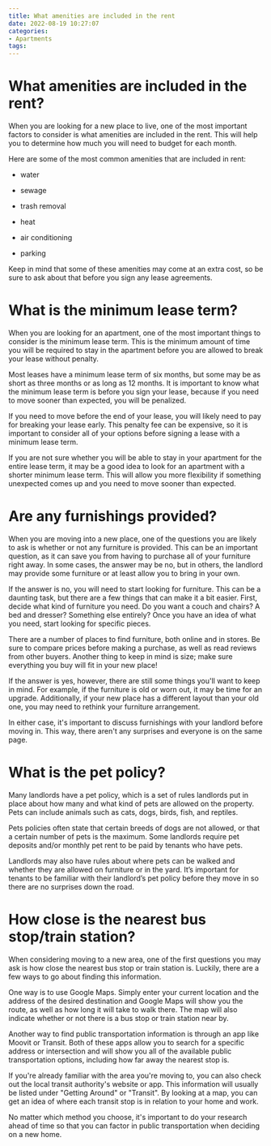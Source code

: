 ```yaml
---
title: What amenities are included in the rent
date: 2022-08-19 10:27:07
categories:
- Apartments
tags:
---
```



#  What amenities are included in the rent?

When you are looking for a new place to live, one of the most important factors to consider is what amenities are included in the rent. This will help you to determine how much you will need to budget for each month.

Here are some of the most common amenities that are included in rent:

* water

* sewage

* trash removal

* heat

* air conditioning

* parking

Keep in mind that some of these amenities may come at an extra cost, so be sure to ask about that before you sign any lease agreements.

#  What is the minimum lease term?

When you are looking for an apartment, one of the most important things to consider is the minimum lease term. This is the minimum amount of time you will be required to stay in the apartment before you are allowed to break your lease without penalty.

Most leases have a minimum lease term of six months, but some may be as short as three months or as long as 12 months. It is important to know what the minimum lease term is before you sign your lease, because if you need to move sooner than expected, you will be penalized.

If you need to move before the end of your lease, you will likely need to pay for breaking your lease early. This penalty fee can be expensive, so it is important to consider all of your options before signing a lease with a minimum lease term.

If you are not sure whether you will be able to stay in your apartment for the entire lease term, it may be a good idea to look for an apartment with a shorter minimum lease term. This will allow you more flexibility if something unexpected comes up and you need to move sooner than expected.

#  Are any furnishings provided?

When you are moving into a new place, one of the questions you are likely to ask is whether or not any furniture is provided. This can be an important question, as it can save you from having to purchase all of your furniture right away. In some cases, the answer may be no, but in others, the landlord may provide some furniture or at least allow you to bring in your own.

If the answer is no, you will need to start looking for furniture. This can be a daunting task, but there are a few things that can make it a bit easier. First, decide what kind of furniture you need. Do you want a couch and chairs? A bed and dresser? Something else entirely? Once you have an idea of what you need, start looking for specific pieces.

There are a number of places to find furniture, both online and in stores. Be sure to compare prices before making a purchase, as well as read reviews from other buyers. Another thing to keep in mind is size; make sure everything you buy will fit in your new place!

If the answer is yes, however, there are still some things you'll want to keep in mind. For example, if the furniture is old or worn out, it may be time for an upgrade. Additionally, if your new place has a different layout than your old one, you may need to rethink your furniture arrangement.

In either case, it's important to discuss furnishings with your landlord before moving in. This way, there aren't any surprises and everyone is on the same page.

#  What is the pet policy?

Many landlords have a pet policy, which is a set of rules landlords put in place about how many and what kind of pets are allowed on the property. Pets can include animals such as cats, dogs, birds, fish, and reptiles.

Pets policies often state that certain breeds of dogs are not allowed, or that a certain number of pets is the maximum. Some landlords require pet deposits and/or monthly pet rent to be paid by tenants who have pets.

Landlords may also have rules about where pets can be walked and whether they are allowed on furniture or in the yard. It’s important for tenants to be familiar with their landlord’s pet policy before they move in so there are no surprises down the road.

#  How close is the nearest bus stop/train station?

When considering moving to a new area, one of the first questions you may ask is how close the nearest bus stop or train station is. Luckily, there are a few ways to go about finding this information.

One way is to use Google Maps. Simply enter your current location and the address of the desired destination and Google Maps will show you the route, as well as how long it will take to walk there. The map will also indicate whether or not there is a bus stop or train station near by.

Another way to find public transportation information is through an app like Moovit or Transit. Both of these apps allow you to search for a specific address or intersection and will show you all of the available public transportation options, including how far away the nearest stop is.

If you're already familiar with the area you're moving to, you can also check out the local transit authority's website or app. This information will usually be listed under "Getting Around" or "Transit". By looking at a map, you can get an idea of where each transit stop is in relation to your home and work.

No matter which method you choose, it's important to do your research ahead of time so that you can factor in public transportation when deciding on a new home.